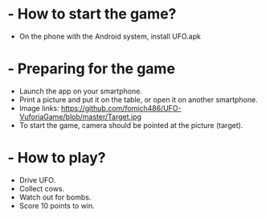 # - How to start the game?
- On the phone with the Android system, install UFO.apk
# - Preparing for the game
- Launch the app on your smartphone.
- Print a picture and put it on the table, or open it on another smartphone.
- Image links: https://github.com/fomich486/UFO-VuforiaGame/blob/master/Target.jpg
- To start the game, camera should be pointed at the picture (target).
# - How to play?
- Drive UFO.
- Collect cows.
- Watch out for bombs.
- Score 10 points to win.
